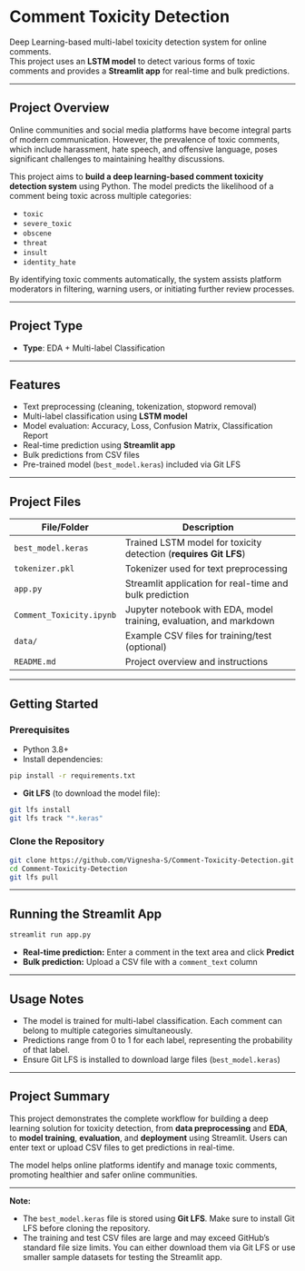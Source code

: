 # Comment Toxicity Detection

Deep Learning-based multi-label toxicity detection system for online comments.  
This project uses an **LSTM model** to detect various forms of toxic comments and provides a **Streamlit app** for real-time and bulk predictions.

---

## Project Overview

Online communities and social media platforms have become integral parts of modern communication. However, the prevalence of toxic comments, which include harassment, hate speech, and offensive language, poses significant challenges to maintaining healthy discussions.  

This project aims to **build a deep learning-based comment toxicity detection system** using Python. The model predicts the likelihood of a comment being toxic across multiple categories:  

- `toxic`  
- `severe_toxic`  
- `obscene`  
- `threat`  
- `insult`  
- `identity_hate`  

By identifying toxic comments automatically, the system assists platform moderators in filtering, warning users, or initiating further review processes.

---

## Project Type

- **Type**: EDA + Multi-label Classification  

---

## Features

- Text preprocessing (cleaning, tokenization, stopword removal)  
- Multi-label classification using **LSTM model**  
- Model evaluation: Accuracy, Loss, Confusion Matrix, Classification Report  
- Real-time prediction using **Streamlit app**  
- Bulk predictions from CSV files  
- Pre-trained model (`best_model.keras`) included via Git LFS  

---

## Project Files

| File/Folder | Description |
|-------------|-------------|
| `best_model.keras` | Trained LSTM model for toxicity detection (**requires Git LFS**) |
| `tokenizer.pkl` | Tokenizer used for text preprocessing |
| `app.py` | Streamlit application for real-time and bulk prediction |
| `Comment_Toxicity.ipynb` | Jupyter notebook with EDA, model training, evaluation, and markdown |
| `data/` | Example CSV files for training/test (optional) |
| `README.md` | Project overview and instructions |

---

## Getting Started

### Prerequisites

- Python 3.8+  
- Install dependencies:  
```bash
pip install -r requirements.txt
````

* **Git LFS** (to download the model file):

```bash
git lfs install
git lfs track "*.keras"
```

### Clone the Repository

```bash
git clone https://github.com/Vignesha-S/Comment-Toxicity-Detection.git
cd Comment-Toxicity-Detection
git lfs pull
```

---

## Running the Streamlit App

```bash
streamlit run app.py
```

* **Real-time prediction:** Enter a comment in the text area and click **Predict**
* **Bulk prediction:** Upload a CSV file with a `comment_text` column

---

## Usage Notes

* The model is trained for multi-label classification. Each comment can belong to multiple categories simultaneously.
* Predictions range from 0 to 1 for each label, representing the probability of that label.
* Ensure Git LFS is installed to download large files (`best_model.keras`)

---

## Project Summary

This project demonstrates the complete workflow for building a deep learning solution for toxicity detection, from **data preprocessing** and **EDA**, to **model training**, **evaluation**, and **deployment** using Streamlit. Users can enter text or upload CSV files to get predictions in real-time.

The model helps online platforms identify and manage toxic comments, promoting healthier and safer online communities.

---


**Note:**  
- The `best_model.keras` file is stored using **Git LFS**. Make sure to install Git LFS before cloning the repository.  
- The training and test CSV files are large and may exceed GitHub’s standard file size limits. You can either download them via Git LFS or use smaller sample datasets for testing the Streamlit app.

